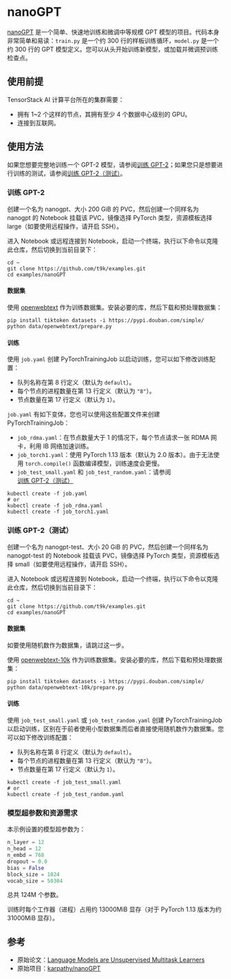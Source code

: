 # nanoGPT

[nanoGPT](https://github.com/karpathy/nanoGPT) 是一个简单、快速地训练和微调中等规模 GPT 模型的项目。代码本身非常简单和易读：`train.py` 是一个约 300 行的样板训练循环，`model.py` 是一个约 300 行的 GPT 模型定义。您可以从头开始训练新模型，或加载并微调预训练检查点。

## 使用前提

TensorStack AI 计算平台所在的集群需要：

* 拥有 1~2 个这样的节点，其拥有至少 4 个数据中心级别的 GPU。
* 连接到互联网。

## 使用方法

如果您想要完整地训练一个 GPT-2 模型，请参阅[训练 GPT-2](#训练-gpt-2)；如果您只是想要进行训练的测试，请参阅[训练 GPT-2（测试）](#训练-gpt-2测试)。

### 训练 GPT-2

创建一个名为 nanogpt、大小 200 GiB 的 PVC，然后创建一个同样名为 nanogpt 的 Notebook 挂载该 PVC，镜像选择 PyTorch 类型，资源模板选择 large（如要使用远程操作，请开启 SSH）。

进入 Notebook 或远程连接到 Notebook，启动一个终端，执行以下命令以克隆此仓库，然后切换到当前目录下：

```shell
cd ~
git clone https://github.com/t9k/examples.git
cd examples/nanoGPT
```

#### 数据集

使用 [openwebtext](https://huggingface.co/datasets/openwebtext) 作为训练数据集。安装必要的库，然后下载和预处理数据集：

```shell
pip install tiktoken datasets -i https://pypi.douban.com/simple/
python data/openwebtext/prepare.py
```

#### 训练

使用 `job.yaml` 创建 PyTorchTrainingJob 以启动训练，您可以如下修改训练配置：

* 队列名称在第 8 行定义（默认为 `default`）。
* 每个节点的进程数量在第 13 行定义（默认为 `"8"`）。
* 节点数量在第 17 行定义（默认为 `1`）。

`job.yaml` 有如下变体，您也可以使用这些配置文件来创建 PyTorchTrainingJob：

* `job_rdma.yaml`：在节点数量大于 1 的情况下，每个节点请求一张 RDMA 网卡，利用 IB 网络加速训练。
* `job_torch1.yaml`：使用 PyTorch 1.13 版本（默认为 2.0 版本）。由于无法使用 `torch.compile()` 函数编译模型，训练速度会更慢。
* `job_test_small.yaml` 和 `job_test_random.yaml`：请参阅[训练 GPT-2（测试）](#训练-gpt-2测试)

```shell
kubectl create -f job.yaml
# or
kubectl create -f job_rdma.yaml
kubectl create -f job_torch1.yaml
```

### 训练 GPT-2（测试）

创建一个名为 nanogpt-test、大小 20 GiB 的 PVC，然后创建一个同样名为 nanogpt-test 的 Notebook 挂载该 PVC，镜像选择 PyTorch 类型，资源模板选择 small（如要使用远程操作，请开启 SSH）。

进入 Notebook 或远程连接到 Notebook，启动一个终端，执行以下命令以克隆此仓库，然后切换到当前目录下：

```shell
cd ~
git clone https://github.com/t9k/examples.git
cd examples/nanoGPT
```

#### 数据集

如要使用随机数作为数据集，请跳过这一步。

使用 [openwebtext-10k](https://huggingface.co/datasets/stas/openwebtext-10k) 作为训练数据集。安装必要的库，然后下载和预处理数据集：

```shell
pip install tiktoken datasets -i https://pypi.douban.com/simple/
python data/openwebtext-10k/prepare.py
```

#### 训练

使用 `job_test_small.yaml` 或 `job_test_random.yaml` 创建 PyTorchTrainingJob 以启动训练，区别在于前者使用小型数据集而后者直接使用随机数作为数据集。您可以如下修改训练配置：

* 队列名称在第 8 行定义（默认为 `default`）。
* 每个节点的进程数量在第 13 行定义（默认为 `"8"`）。
* 节点数量在第 17 行定义（默认为 `1`）。

```shell
kubectl create -f job_test_small.yaml
# or
kubectl create -f job_test_random.yaml
```

### 模型超参数和资源需求

本示例设置的模型超参数为：

```python
n_layer = 12
n_head = 12
n_embd = 768
dropout = 0.0
bias = False
block_size = 1024
vocab_size = 50304
```

总共 124M 个参数。

训练时每个工作器（进程）占用约 13000MiB 显存（对于 PyTorch 1.13 版本为约 31000MiB 显存）。

## 参考

* 原始论文：[Language Models are Unsupervised Multitask Learners](https://d4mucfpksywv.cloudfront.net/better-language-models/language_models_are_unsupervised_multitask_learners.pdf)
* 原始项目：[karpathy/nanoGPT](https://github.com/karpathy/nanoGPT)
